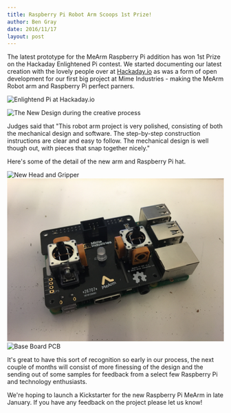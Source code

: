 ```yaml
---
title: Raspberry Pi Robot Arm Scoops 1st Prize!
author: Ben Gray
date: 2016/11/17
layout: post
---
```


The latest prototype for the MeArm Raspberry Pi addition has won 1st Prize on the Hackaday Enlightened Pi contest. We started documenting our latest creation with the lovely people over at [Hackaday.io](https://hackaday.io/project/16537-mearm-raspberry-pi-edition) as was a form of open development for our first big project at Mime Industries - making the MeArm Robot arm and Raspberry Pi perfect parners.

![Enlightend Pi at Hackaday.io](/assets/blog/2016-11-22-raspberry-pi-robot-arm-scoops-1st-prize/enlightenedpi.jpg)

![The New Design during the creative process](/assets/blog/2016-11-22-raspberry-pi-robot-arm-scoops-1st-prize/deskmess.jpg)

Judges said that "This robot arm project is very polished, consisting of both the mechanical design and software. The step-by-step construction instructions are clear and easy to follow. The mechanical design is well though out, with pieces that snap together nicely."

Here's some of the detail of the new arm and Raspberry Pi hat.

![New Head and Gripper](/assets/blog/2016-11-22-raspberry-pi-robot-arm-scoops-1st-prize/googlyeyes.jpg)
![Raspberry Pi Hat](/assets/blog/2016-11-22-raspberry-pi-robot-arm-scoops-1st-prize/hat.jpg)
![Base Board PCB](/assets/blog/2016-11-22-raspberry-pi-robot-arm-scoops-1st-prize/pcb.jpg)

It's great to have this sort of recognition so early in our process, the next couple of months will consist of more finessing of the design and the sending out of some samples for feedback from a select few Raspberry Pi and technology enthusiasts.

We're hoping to launch a Kickstarter for the new Raspberry Pi MeArm in late January. If you have any feedback on the project please let us know!
